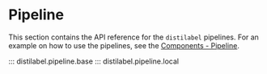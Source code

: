 # Pipeline

This section contains the API reference for the `distilabel` pipelines. For an example on how to use the pipelines, see the [Components - Pipeline](../../sections/components/pipeline/index.md).

::: distilabel.pipeline.base
::: distilabel.pipeline.local
